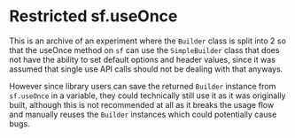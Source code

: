 # Restricted sf.useOnce
This is an archive of an experiment where the `Builder` class is split into 2 so that the useOnce method on `sf` can use the `SimpleBuilder` class that does not have the ability to set default options and header values, since it was assumed that single use API calls should not be dealing with that anyways.

However since library users can save the returned `Builder` instance from `sf.useOnce` in a variable, they could technically still use it as it was originally built, although this is not recommended at all as it breaks the usage flow and manually reuses the `Builder` instances which could potentially cause bugs.